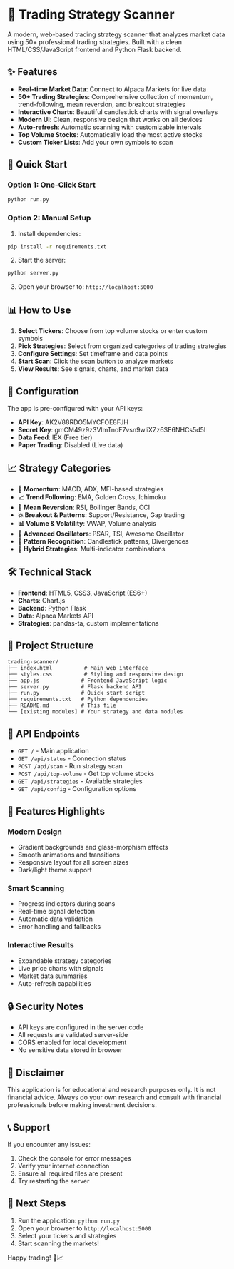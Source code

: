 # 🚀 Trading Strategy Scanner

A modern, web-based trading strategy scanner that analyzes market data using 50+ professional trading strategies. Built with a clean HTML/CSS/JavaScript frontend and Python Flask backend.

## ✨ Features

- **Real-time Market Data**: Connect to Alpaca Markets for live data
- **50+ Trading Strategies**: Comprehensive collection of momentum, trend-following, mean reversion, and breakout strategies
- **Interactive Charts**: Beautiful candlestick charts with signal overlays
- **Modern UI**: Clean, responsive design that works on all devices
- **Auto-refresh**: Automatic scanning with customizable intervals
- **Top Volume Stocks**: Automatically load the most active stocks
- **Custom Ticker Lists**: Add your own symbols to scan

## 🚀 Quick Start

### Option 1: One-Click Start
```bash
python run.py
```

### Option 2: Manual Setup
1. Install dependencies:
```bash
pip install -r requirements.txt
```

2. Start the server:
```bash
python server.py
```

3. Open your browser to: `http://localhost:5000`

## 📊 How to Use

1. **Select Tickers**: Choose from top volume stocks or enter custom symbols
2. **Pick Strategies**: Select from organized categories of trading strategies
3. **Configure Settings**: Set timeframe and data points
4. **Start Scan**: Click the scan button to analyze markets
5. **View Results**: See signals, charts, and market data

## 🔧 Configuration

The app is pre-configured with your API keys:
- **API Key**: AK2V88RDO5MYCFOE8FJH
- **Secret Key**: gmCM49z9z3VlmTnoF7vsn9wliXZz6SE6NHCs5d5I
- **Data Feed**: IEX (Free tier)
- **Paper Trading**: Disabled (Live data)

## 📈 Strategy Categories

- **🎯 Momentum**: MACD, ADX, MFI-based strategies
- **📈 Trend Following**: EMA, Golden Cross, Ichimoku
- **🔄 Mean Reversion**: RSI, Bollinger Bands, CCI
- **💥 Breakout & Patterns**: Support/Resistance, Gap trading
- **📊 Volume & Volatility**: VWAP, Volume analysis
- **🔧 Advanced Oscillators**: PSAR, TSI, Awesome Oscillator
- **🎪 Pattern Recognition**: Candlestick patterns, Divergences
- **🔀 Hybrid Strategies**: Multi-indicator combinations

## 🛠️ Technical Stack

- **Frontend**: HTML5, CSS3, JavaScript (ES6+)
- **Charts**: Chart.js
- **Backend**: Python Flask
- **Data**: Alpaca Markets API
- **Strategies**: pandas-ta, custom implementations

## 📁 Project Structure

```
trading-scanner/
├── index.html          # Main web interface
├── styles.css          # Styling and responsive design
├── app.js             # Frontend JavaScript logic
├── server.py          # Flask backend API
├── run.py             # Quick start script
├── requirements.txt   # Python dependencies
├── README.md          # This file
└── [existing modules] # Your strategy and data modules
```

## 🔌 API Endpoints

- `GET /` - Main application
- `GET /api/status` - Connection status
- `POST /api/scan` - Run strategy scan
- `POST /api/top-volume` - Get top volume stocks
- `GET /api/strategies` - Available strategies
- `GET /api/config` - Configuration options

## 🎨 Features Highlights

### Modern Design
- Gradient backgrounds and glass-morphism effects
- Smooth animations and transitions
- Responsive layout for all screen sizes
- Dark/light theme support

### Smart Scanning
- Progress indicators during scans
- Real-time signal detection
- Automatic data validation
- Error handling and fallbacks

### Interactive Results
- Expandable strategy categories
- Live price charts with signals
- Market data summaries
- Auto-refresh capabilities

## 🔒 Security Notes

- API keys are configured in the server code
- All requests are validated server-side
- CORS enabled for local development
- No sensitive data stored in browser

## 🚨 Disclaimer

This application is for educational and research purposes only. It is not financial advice. Always do your own research and consult with financial professionals before making investment decisions.

## 📞 Support

If you encounter any issues:
1. Check the console for error messages
2. Verify your internet connection
3. Ensure all required files are present
4. Try restarting the server

## 🎯 Next Steps

1. Run the application: `python run.py`
2. Open your browser to `http://localhost:5000`
3. Select your tickers and strategies
4. Start scanning the markets!

Happy trading! 🚀📈